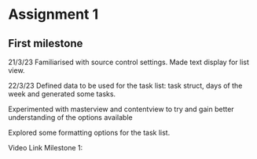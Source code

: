 # Assignment 1
## First milestone


21/3/23
Familiarised with source control settings.
Made text display for list view.

22/3/23
Defined data to be used for the task list:
task struct, days of the week and generated some tasks.

Experimented with masterview and contentview to try and gain better understanding of the options available

Explored some formatting options for the task list.




Video Link Milestone 1:



